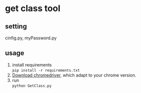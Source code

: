# get class tool
## setting
cinfig.py, myPassword.py
## usage 
1. install requirements  
```pip install -r requirements.txt```
2. [Download chromedriver](https://sites.google.com/a/chromium.org/chromedriver/),
 which adapt to your chrome version.
3. run  
```python GetClass.py```
